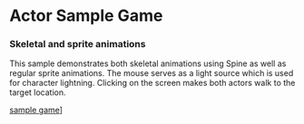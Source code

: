 Actor Sample Game 
=================
### Skeletal and sprite animations

This sample demonstrates both skeletal animations using Spine as well 
as regular sprite animations. The mouse serves as a light source which 
is used for character lightning. Clicking on the screen makes both actors 
walk to the target location.

[sample game](https://raw.githubusercontent.com/advdotnet/AdventuresDotNet/master/AdventuresDotNet/Playground/Actor/actor.gif)]



